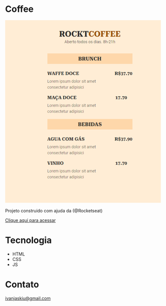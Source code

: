 # Coffee

![preview](./.github/coffee.png)

Projeto construido com ajuda da (@Rocketseat)

[Clique aqui para acessar](https:///Ivan-Jaskiu.github.io/Cofeee/index.html)

# Tecnologia
- HTML
- CSS
- JS

# Contato
ivanjaskiu@gmail.com